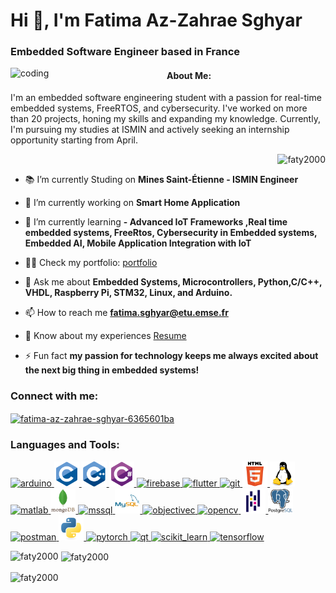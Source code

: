 
<p align="left">
  
  <h1>Hi 👋, I'm Fatima Az-Zahrae Sghyar</h1>
  <h3>Embedded Software Engineer based in France</h3>
<img align="left" alt="coding" width="250" src ="https://previews.123rf.com/images/goodstudio/goodstudio2107/goodstudio210700336/administrator-setting-software.jpg">
   <h4>About Me:</h4>
  <p align:"left">
    I'm an embedded software engineering student with a passion for real-time embedded systems, FreeRTOS, and cybersecurity. I've worked on more than 20 projects, honing my skills and expanding my knowledge. Currently, I'm pursuing my studies at ISMIN and actively seeking an internship opportunity starting from April.
 
  
</p>
</p>

<p align="right"> <img src="https://komarev.com/ghpvc/?username=faty2000&label=Profile%20views&color=0e75b6&style=flat" alt="faty2000" /> </p>

- 📚 I’m currently Studing  on **Mines Saint-Étienne - ISMIN Engineer**

- 🔭 I’m currently working on **Smart Home Application**

- 🌱 I’m currently learning **- Advanced IoT Frameworks ,Real time embedded systems, FreeRtos, Cybersecurity in Embedded systems, Embedded AI, Mobile Application Integration with IoT**

- 👨‍💻 Check my portfolio: [portfolio](https://fatimaazzahraesghyar.my.canva.site/home)

- 💬 Ask me about **Embedded Systems, Microcontrollers, Python,C/C++, VHDL, Raspberry Pi, STM32, Linux, and Arduino.**

- 📫 How to reach me **fatima.sghyar@etu.emse.fr**

- 📄 Know about my experiences [Resume](https://www.canva.com/design/DAFxLSwg_28/sYnMwNomAAmkTjMB2goAug/view?utm_content=DAFxLSwg_28&utm_campaign=designshare&utm_medium=link&utm_source=publishsharelink)

- ⚡ Fun fact **my passion for technology keeps me always excited about the next big thing in embedded systems!**

<h3 align="left">Connect with me:</h3>
<p align="left">
<a href="https://linkedin.com/in/fatima-az-zahrae-sghyar-6365601ba" target="blank"><img align="center" src="https://raw.githubusercontent.com/rahuldkjain/github-profile-readme-generator/master/src/images/icons/Social/linked-in-alt.svg" alt="fatima-az-zahrae-sghyar-6365601ba" height="30" width="40" /></a>
</p>

<h3 align="left">Languages and Tools:</h3>
<p align="left"> <a href="https://www.arduino.cc/" target="_blank" rel="noreferrer"> <img src="https://cdn.worldvectorlogo.com/logos/arduino-1.svg" alt="arduino" width="40" height="40"/> </a> <a href="https://www.cprogramming.com/" target="_blank" rel="noreferrer"> <img src="https://raw.githubusercontent.com/devicons/devicon/master/icons/c/c-original.svg" alt="c" width="40" height="40"/> </a> <a href="https://www.w3schools.com/cpp/" target="_blank" rel="noreferrer"> <img src="https://raw.githubusercontent.com/devicons/devicon/master/icons/cplusplus/cplusplus-original.svg" alt="cplusplus" width="40" height="40"/> </a> <a href="https://www.w3schools.com/cs/" target="_blank" rel="noreferrer"> <img src="https://raw.githubusercontent.com/devicons/devicon/master/icons/csharp/csharp-original.svg" alt="csharp" width="40" height="40"/> </a> <a href="https://firebase.google.com/" target="_blank" rel="noreferrer"> <img src="https://www.vectorlogo.zone/logos/firebase/firebase-icon.svg" alt="firebase" width="40" height="40"/> </a> <a href="https://flutter.dev" target="_blank" rel="noreferrer"> <img src="https://www.vectorlogo.zone/logos/flutterio/flutterio-icon.svg" alt="flutter" width="40" height="40"/> </a> <a href="https://git-scm.com/" target="_blank" rel="noreferrer"> <img src="https://www.vectorlogo.zone/logos/git-scm/git-scm-icon.svg" alt="git" width="40" height="40"/> </a> <a href="https://www.w3.org/html/" target="_blank" rel="noreferrer"> <img src="https://raw.githubusercontent.com/devicons/devicon/master/icons/html5/html5-original-wordmark.svg" alt="html5" width="40" height="40"/> </a> <a href="https://www.linux.org/" target="_blank" rel="noreferrer"> <img src="https://raw.githubusercontent.com/devicons/devicon/master/icons/linux/linux-original.svg" alt="linux" width="40" height="40"/> </a> <a href="https://www.mathworks.com/" target="_blank" rel="noreferrer"> <img src="https://upload.wikimedia.org/wikipedia/commons/2/21/Matlab_Logo.png" alt="matlab" width="40" height="40"/> </a> <a href="https://www.mongodb.com/" target="_blank" rel="noreferrer"> <img src="https://raw.githubusercontent.com/devicons/devicon/master/icons/mongodb/mongodb-original-wordmark.svg" alt="mongodb" width="40" height="40"/> </a> <a href="https://www.microsoft.com/en-us/sql-server" target="_blank" rel="noreferrer"> <img src="https://www.svgrepo.com/show/303229/microsoft-sql-server-logo.svg" alt="mssql" width="40" height="40"/> </a> <a href="https://www.mysql.com/" target="_blank" rel="noreferrer"> <img src="https://raw.githubusercontent.com/devicons/devicon/master/icons/mysql/mysql-original-wordmark.svg" alt="mysql" width="40" height="40"/> </a> <a href="https://developer.apple.com/library/archive/documentation/Cocoa/Conceptual/ProgrammingWithObjectiveC/Introduction/Introduction.html" target="_blank" rel="noreferrer"> <img src="https://www.vectorlogo.zone/logos/apple_objectivec/apple_objectivec-icon.svg" alt="objectivec" width="40" height="40"/> </a> <a href="https://opencv.org/" target="_blank" rel="noreferrer"> <img src="https://www.vectorlogo.zone/logos/opencv/opencv-icon.svg" alt="opencv" width="40" height="40"/> </a> <a href="https://pandas.pydata.org/" target="_blank" rel="noreferrer"> <img src="https://raw.githubusercontent.com/devicons/devicon/2ae2a900d2f041da66e950e4d48052658d850630/icons/pandas/pandas-original.svg" alt="pandas" width="40" height="40"/> </a> <a href="https://www.postgresql.org" target="_blank" rel="noreferrer"> <img src="https://raw.githubusercontent.com/devicons/devicon/master/icons/postgresql/postgresql-original-wordmark.svg" alt="postgresql" width="40" height="40"/> </a> <a href="https://postman.com" target="_blank" rel="noreferrer"> <img src="https://www.vectorlogo.zone/logos/getpostman/getpostman-icon.svg" alt="postman" width="40" height="40"/> </a> <a href="https://www.python.org" target="_blank" rel="noreferrer"> <img src="https://raw.githubusercontent.com/devicons/devicon/master/icons/python/python-original.svg" alt="python" width="40" height="40"/> </a> <a href="https://pytorch.org/" target="_blank" rel="noreferrer"> <img src="https://www.vectorlogo.zone/logos/pytorch/pytorch-icon.svg" alt="pytorch" width="40" height="40"/> </a> <a href="https://www.qt.io/" target="_blank" rel="noreferrer"> <img src="https://upload.wikimedia.org/wikipedia/commons/0/0b/Qt_logo_2016.svg" alt="qt" width="40" height="40"/> </a> <a href="https://scikit-learn.org/" target="_blank" rel="noreferrer"> <img src="https://upload.wikimedia.org/wikipedia/commons/0/05/Scikit_learn_logo_small.svg" alt="scikit_learn" width="40" height="40"/> </a> <a href="https://www.tensorflow.org" target="_blank" rel="noreferrer"> <img src="https://www.vectorlogo.zone/logos/tensorflow/tensorflow-icon.svg" alt="tensorflow" width="40" height="40"/> </a> </p>

<p><img align="left" src="https://github-readme-stats.vercel.app/api/top-langs?username=faty2000&show_icons=true&locale=en&layout=compact" alt="faty2000" /></p>

<p>&nbsp;<img align="center" src="https://github-readme-stats.vercel.app/api?username=faty2000&show_icons=true&locale=en" alt="faty2000" /></p>

<p><img align="center" src="https://github-readme-streak-stats.herokuapp.com/?user=faty2000&" alt="faty2000" /></p>

